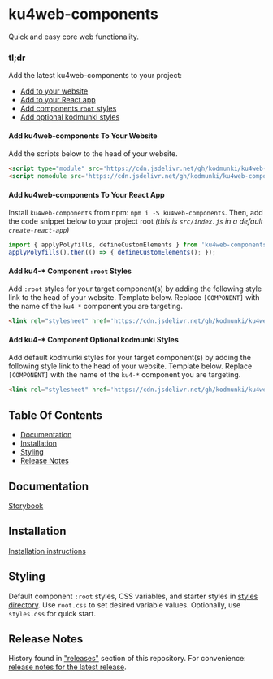 # ku4web-components
Quick and easy core web functionality.

### tl;dr
Add the latest ku4web-components to your project:
* [Add to your website](#add-ku4web-components-to-your-website)
* [Add to your React app](#add-ku4web-components-to-your-react-app)
* [Add components `root` styles](#add-ku4--component-root-styles)
* [Add optional kodmunki styles](#add-ku4--component-optional-kodmunki-styles)

#### Add ku4web-components To Your Website
Add the scripts below to the head of your website.

```html
<script type="module" src='https://cdn.jsdelivr.net/gh/kodmunki/ku4web-components@latest/dist/ku4web-components.esm.js'></script>
<script nomodule src='https://cdn.jsdelivr.net/gh/kodmunki/ku4web-components@latest/dist/ku4web-components.js'></script>
```

#### Add ku4web-components To Your React App
Install `ku4web-components` from npm: `npm i -S ku4web-components`.
Then, add the code snippet below to your project root 
_(this is `src/index.js` in a default `create-react-app`)_

```javascript
import { applyPolyfills, defineCustomElements } from 'ku4web-components/loader';
applyPolyfills().then(() => { defineCustomElements(); });
```

#### Add ku4-* Component `:root` Styles
Add `:root` styles for your target component(s) by adding the following style 
link to the head of your website. Template below.
Replace `[COMPONENT]` with the name of the `ku4-*` component you are targeting.

```html
<link rel="stylesheet" href='https://cdn.jsdelivr.net/gh/kodmunki/ku4web-components@latest/styles/[COMPONENT]/root.css' />
```

#### Add ku4-* Component Optional kodmunki Styles
Add default kodmunki styles for your target component(s) by adding the following 
style link to the head of your website. Template below.
Replace `[COMPONENT]` with the name of the `ku4-*` component you are targeting.

```html
<link rel="stylesheet" href='https://cdn.jsdelivr.net/gh/kodmunki/ku4web-components@latest/styles/[COMPONENT]/styles.css' />
```

## Table Of Contents
* [Documentation](#documentation)
* [Installation](#installation)
* [Styling](#styling)
* [Release Notes](#release-notes)

## Documentation
[Storybook](https://kodmunki.github.io/storybook)

## Installation
[Installation instructions](http://kodmunki.github.io/storybook/index.html?path=/story/overview-about--page#installation)

## Styling
Default component `:root` styles, CSS variables, and starter styles in
[styles directory](./styles). Use `root.css` to set desired variable values.
Optionally, use `styles.css` for quick start.

## Release Notes
History found in ["releases"](https://github.com/kodmunki/ku4web-components/releases) section of this repository.
For convenience: [release notes for the latest release](https://github.com/kodmunki/ku4web-components/releases/latest).
